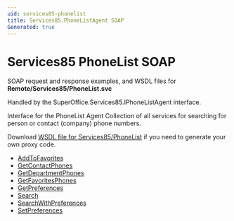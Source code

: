 ```yaml
---
uid: services85-phonelist
title: Services85.PhoneListAgent SOAP
Generated: true
---
```


# Services85 PhoneList SOAP

SOAP request and response examples, and WSDL files for **Remote/Services85/PhoneList.svc**

Handled by the <see cref="T:SuperOffice.Services85.IPhoneListAgent">SuperOffice.Services85.IPhoneListAgent</see> interface.

Interface for the PhoneList Agent
Collection of all services for searching for person or contact (company) phone numbers.

Download [WSDL file for Services85/PhoneList](../Services85-PhoneList.md) if you need to generate your own proxy code.

* [AddToFavorites](AddToFavorites.md)
* [GetContactPhones](GetContactPhones.md)
* [GetDepartmentPhones](GetDepartmentPhones.md)
* [GetFavoritesPhones](GetFavoritesPhones.md)
* [GetPreferences](GetPreferences.md)
* [Search](Search.md)
* [SearchWithPreferences](SearchWithPreferences.md)
* [SetPreferences](SetPreferences.md)
